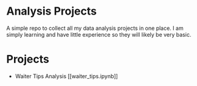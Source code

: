 # Analysis Projects

A simple repo to collect all my data analysis projects in one place. I am simply learning and have little experience so they will likely be very basic.

# Projects

- Waiter Tips Analysis [[waiter_tips.ipynb]]